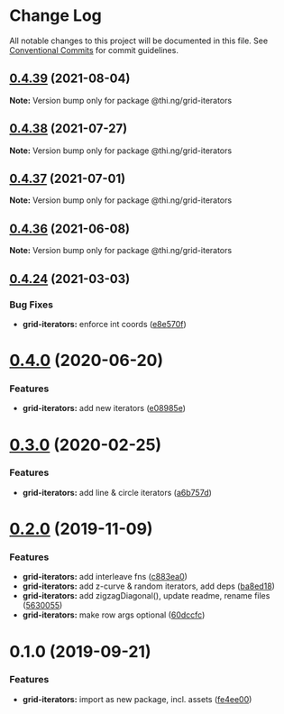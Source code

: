 # Change Log

All notable changes to this project will be documented in this file.
See [Conventional Commits](https://conventionalcommits.org) for commit guidelines.

## [0.4.39](https://github.com/thi-ng/umbrella/compare/@thi.ng/grid-iterators@0.4.38...@thi.ng/grid-iterators@0.4.39) (2021-08-04)

**Note:** Version bump only for package @thi.ng/grid-iterators





## [0.4.38](https://github.com/thi-ng/umbrella/compare/@thi.ng/grid-iterators@0.4.37...@thi.ng/grid-iterators@0.4.38) (2021-07-27)

**Note:** Version bump only for package @thi.ng/grid-iterators





## [0.4.37](https://github.com/thi-ng/umbrella/compare/@thi.ng/grid-iterators@0.4.36...@thi.ng/grid-iterators@0.4.37) (2021-07-01)

**Note:** Version bump only for package @thi.ng/grid-iterators





## [0.4.36](https://github.com/thi-ng/umbrella/compare/@thi.ng/grid-iterators@0.4.35...@thi.ng/grid-iterators@0.4.36) (2021-06-08)

**Note:** Version bump only for package @thi.ng/grid-iterators





## [0.4.24](https://github.com/thi-ng/umbrella/compare/@thi.ng/grid-iterators@0.4.23...@thi.ng/grid-iterators@0.4.24) (2021-03-03)


### Bug Fixes

* **grid-iterators:** enforce int coords ([e8e570f](https://github.com/thi-ng/umbrella/commit/e8e570fa57640569554084a846cbde54966c0b06))





# [0.4.0](https://github.com/thi-ng/umbrella/compare/@thi.ng/grid-iterators@0.3.17...@thi.ng/grid-iterators@0.4.0) (2020-06-20)


### Features

* **grid-iterators:** add new iterators ([e08985e](https://github.com/thi-ng/umbrella/commit/e08985ee07a2bc449e4f2126191a96261ef6dfb0))





# [0.3.0](https://github.com/thi-ng/umbrella/compare/@thi.ng/grid-iterators@0.2.3...@thi.ng/grid-iterators@0.3.0) (2020-02-25)


### Features

* **grid-iterators:** add line & circle iterators ([a6b757d](https://github.com/thi-ng/umbrella/commit/a6b757dd350e46404bfd2f82e58d8a3bc2c5b133))





# [0.2.0](https://github.com/thi-ng/umbrella/compare/@thi.ng/grid-iterators@0.1.0...@thi.ng/grid-iterators@0.2.0) (2019-11-09)

### Features

* **grid-iterators:** add interleave fns ([c883ea0](https://github.com/thi-ng/umbrella/commit/c883ea03d9a37698533d981a96f7122828731364))
* **grid-iterators:** add z-curve & random iterators, add deps ([ba8ed18](https://github.com/thi-ng/umbrella/commit/ba8ed18cd84db77ccb35ed95586c66151cf1d690))
* **grid-iterators:** add zigzagDiagonal(), update readme, rename files ([5630055](https://github.com/thi-ng/umbrella/commit/56300557f395698f82b453c79956ada72726444a))
* **grid-iterators:** make row args optional ([60dccfc](https://github.com/thi-ng/umbrella/commit/60dccfcb0ba1d731eeecd4c12433d44b5491e7a7))

# 0.1.0 (2019-09-21)

### Features

* **grid-iterators:** import as new package, incl. assets ([fe4ee00](https://github.com/thi-ng/umbrella/commit/fe4ee00))
